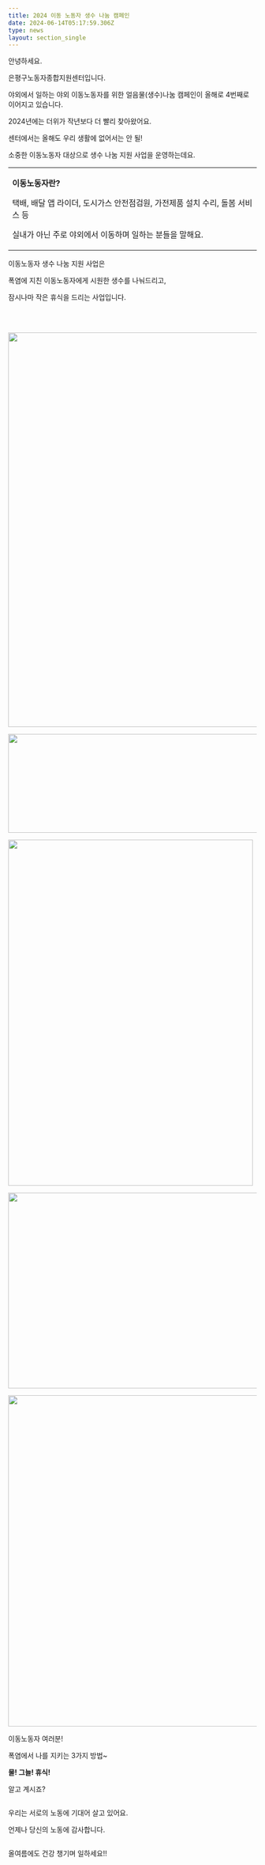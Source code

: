 ```yaml
---
title: 2024 이동 노동자 생수 나눔 캠페인
date: 2024-06-14T05:17:59.306Z
type: news
layout: section_single
---
```

<p>안녕하세요.</p>
<p>은평구노동자종합지원센터입니다.</p>
<p>야외에서 일하는 야외 이동노동자를 위한 얼음물(생수)나눔 캠페인이 올해로 4번째로 이어지고 있습니다.</p>
<div id="SE-7de3a672-2492-4d9a-8878-6741cd0a8c0e" class="se-component se-text se-l-default">
<div class="se-component-content">
<div class="se-section se-section-text se-l-default">
<div class="se-module se-module-text">
<p id="SE-7519aa9b-03f0-4c57-8b73-c0c6a9c1f2cd" class="se-text-paragraph se-text-paragraph-align-center "><span id="SE-30aca3d6-c001-4c5f-a812-dbb52db6b718" class="se-fs-fs16 se-ff-nanumbarungothic   ">2024년에는 더위가 작년보다 더 빨리 찾아왔어요.</span></p>
<p id="SE-8bd56083-9ee1-4568-a2a1-2f81daf7c02e" class="se-text-paragraph se-text-paragraph-align-center "><span id="SE-2bd60319-a5eb-4b5d-8593-a0ad212a3aa1" class="se-fs-fs16 se-ff-nanumbarungothic   ">센터에서는 올해도 우리 생활에 없어서는 안 될!</span></p>
<p id="SE-7b3ca2c8-80ce-43ee-b65b-e7d5a1357973" class="se-text-paragraph se-text-paragraph-align-center "><span id="SE-e921c2d1-9ae1-4cbd-a47d-104979889ef3" class="se-fs-fs16 se-ff-nanumbarungothic   ">소중한 이동노동자 대상으로 생수 나눔 지원 사업을 운영하는데요.</span></p>
</div>
</div>
</div>
</div>
<div id="SE-83eb03f0-b128-42e3-aacd-56606a0a87a8" class="se-component se-table se-l-default __se-component">
<div class="se-component-content">
<div class="se-section se-section-table se-l-default se-section-align-center">
<div class="se-table-container">
<table class="se-table-content">
<tbody>
<tr class="se-tr">
<td class="se-cell" colspan="3" rowspan="1">
<div class="se-module se-module-text">
<p id="SE-8dd2b2af-acea-4110-8e3b-5d770a70fbce" class="se-text-paragraph se-text-paragraph-align-center "><span id="SE-5ac8f437-da67-4774-a6fc-2ecf4b7a2048" class="se-fs-fs19 se-ff-nanumsquare   "><strong>이동노동자란?</strong></span></p>
</div>
<div class="se-module se-module-text">
<p id="SE-09ebea7b-8bb3-4387-b505-05f65792feda" class="se-text-paragraph se-text-paragraph-align-center "></p>
</div>
<div class="se-module se-module-text">
<p id="SE-a687b6ee-bfb6-4361-b985-906389b5acd5" class="se-text-paragraph se-text-paragraph-align-center "><span id="SE-28a31d07-bfbe-4f73-854a-d36e79f91c04" class="se-fs- se-ff-nanumsquare   ">택배, 배달 앱 라이더, 도시가스 안전점검원, 가전제품 설치 수리, 돌봄 서비스 등 </span></p>
</div>
<div class="se-module se-module-text">
<p id="SE-cd8d60d5-6551-4a35-b1aa-c99df1a9830e" class="se-text-paragraph se-text-paragraph-align-center "><span id="SE-88db9631-8214-42c1-9e76-61187e9f13c3" class="se-fs- se-ff-nanumsquare   ">실내가 아닌 주로 야외에서 이동하며 일하는 분들을 말해요.</span></p>
</div>
</td>
</tr>
</tbody>
</table>
</div>
</div>
</div>
</div>
<div id="SE-30f06cf3-4dcc-4d9d-a016-b0e626fdb9d5" class="se-component se-text se-l-default">
<div class="se-component-content">
<div class="se-section se-section-text se-l-default">
<div class="se-module se-module-text">
<p id="SE-b9735a9c-6c90-48c8-b35e-2cc088bba4bc" class="se-text-paragraph se-text-paragraph-align-center "><span id="SE-c5f6aabb-859e-4fc4-bb54-41a3e1eff449" class="se-fs-fs16 se-ff-nanumbarungothic   ">이동노동자 생수 나눔 지원 사업은</span></p>
<p id="SE-cf92eb24-76e7-48b5-9db2-d52e70e5fb8f" class="se-text-paragraph se-text-paragraph-align-center "><span id="SE-24cb1bf9-dd37-4144-b7c0-5227fe57e539" class="se-fs-fs16 se-ff-nanumbarungothic   ">폭염에 지친 이동노동자에게 시원한 생수를 나눠드리고,</span></p>
<p id="SE-faf364f1-a6df-467a-ba05-36574370dcee" class="se-text-paragraph se-text-paragraph-align-center "><span id="SE-0c20fa16-412b-4224-a9dc-f40be5f21a93" class="se-fs-fs16 se-ff-nanumbarungothic   ">잠시나마 작은 휴식을 드리는 사업입니다.</span></p>
<p class="se-text-paragraph se-text-paragraph-align-center ">&nbsp;</p>
<p class="se-text-paragraph se-text-paragraph-align-center ">&nbsp;<img src="https://drive.tiny.cloud/1/engl1s97gj9hrxpoa7eh7z5f05ozxfm1box3nxkh4j7a43ei/dca66c67-febb-480d-ac2f-c4fefc8e50c0" alt="" width="596" height="798" /></p>
<p class="se-text-paragraph se-text-paragraph-align-center "><img src="https://drive.tiny.cloud/1/engl1s97gj9hrxpoa7eh7z5f05ozxfm1box3nxkh4j7a43ei/f166d385-3007-4605-9804-936df4fdd7e0" alt="" width="600" height="200" /></p>
<p class="se-text-paragraph se-text-paragraph-align-center "><img src="https://drive.tiny.cloud/1/engl1s97gj9hrxpoa7eh7z5f05ozxfm1box3nxkh4j7a43ei/3a8425a2-b4dd-4bbe-9ebe-a7c99ded658b" alt="" width="496" height="700" /></p>
<p class="se-text-paragraph se-text-paragraph-align-center "><img src="https://drive.tiny.cloud/1/engl1s97gj9hrxpoa7eh7z5f05ozxfm1box3nxkh4j7a43ei/7a062dbc-ac1a-4b9e-9a23-ea5ee01b755f" alt="" width="594" height="396" /></p>
<p class="se-text-paragraph se-text-paragraph-align-center "><img src="https://drive.tiny.cloud/1/engl1s97gj9hrxpoa7eh7z5f05ozxfm1box3nxkh4j7a43ei/114043dd-6f83-4e0c-95df-99f4e7327310" alt="" width="670" height="670" /></p>
<div id="SE-af795087-8df5-4b00-919f-c1bb1c335160" class="se-component se-text se-l-default">
<div class="se-component-content">
<div class="se-section se-section-text se-l-default">
<div class="se-module se-module-text">
<p id="SE-515825c4-cdf0-453c-b55a-9e578ebcd264" class="se-text-paragraph se-text-paragraph-align-center "><span id="SE-91227745-dbb4-4577-bdc5-70e879291993" class="se-fs-fs19 se-ff-nanumsquare   ">이동노동자 여러분! </span></p>
<p id="SE-5d0f51b1-8881-4982-86f4-f4da0d91d6b5" class="se-text-paragraph se-text-paragraph-align-center "><span id="SE-674d7aeb-68ed-4369-956a-63b546166bae" class="se-fs-fs16 se-ff-nanumsquare   ">폭염에서 나를 지키는 3가지 방법~</span></p>
<p id="SE-0557200a-0a8c-4508-887d-3608a6c9f891" class="se-text-paragraph se-text-paragraph-align-center "><span id="SE-3c3ab9db-f42c-426b-aa94-bdef124a9c9b" class="se-fs-fs24 se-ff-nanumsquare   "><strong>물! 그늘! 휴식!</strong></span></p>
<p id="SE-d9aafafe-8909-491e-928a-ec93960aa609" class="se-text-paragraph se-text-paragraph-align-center "><span id="SE-5e459ce4-b6ad-4dfa-b5d5-a72973ba80c8" class="se-fs-fs16 se-ff-nanumsquare   ">알고 계시죠?</span></p>
</div>
</div>
</div>
</div>
<div id="SE-42bfe459-2ff0-407c-8700-e4000bde2615" class="se-component se-sticker se-l-default">
<div class="se-component-content">
<div class="se-section se-section-sticker se-section-align-center se-l-default">
<div class="se-module se-module-sticker"><a class="__se_sticker_link __se_link" href="https://blog.naver.com/PostList.naver?blogId=eplabors&amp;from=postList&amp;categoryNo=6" data-linktype="sticker" data-linkdata="{&quot;src&quot; : &quot;https://storep-phinf.pstatic.net/cafe_005/original_10.png&quot;, &quot;packCode&quot; : &quot;cafe_005&quot;, &quot;seq&quot; : &quot;10&quot;, &quot;width&quot; : &quot;185&quot;, &quot;height&quot; : &quot;160&quot;}"><img class="se-sticker-image egjs-visible" src="https://storep-phinf.pstatic.net/cafe_005/original_10.png?type=p100_100" alt="" /></a></div>
</div>
</div>
</div>
<div id="SE-372f8acd-775f-4ca8-83ad-87714148a9cb" class="se-component se-text se-l-default">
<div class="se-component-content">
<div class="se-section se-section-text se-l-default">
<div class="se-module se-module-text">
<p id="SE-8218270c-a3bd-4519-9c96-ac4bfc493d3b" class="se-text-paragraph se-text-paragraph-align-center "><span id="SE-11d28857-f8b9-489e-8f30-462f1147b166" class="se-fs-fs16 se-ff-nanumsquare   ">우리는 서로의 노동에 기대어 살고 있어요.</span></p>
<p id="SE-f9164b24-ff35-4a80-b324-3b64af8c6e90" class="se-text-paragraph se-text-paragraph-align-center "><span id="SE-3f5eab6b-2218-4ac8-bad9-1db532e5f384" class="se-fs-fs16 se-ff-nanumsquare   ">언제나 당신의 노동에 감사합니다.</span></p>
</div>
</div>
</div>
</div>
<div id="SE-492722d0-86e7-4a73-80b7-afab892d907b" class="se-component se-sticker se-l-default">
<div class="se-component-content">
<div class="se-section se-section-sticker se-section-align-center se-l-default">
<div class="se-module se-module-sticker"><a class="__se_sticker_link __se_link" href="https://blog.naver.com/PostList.naver?blogId=eplabors&amp;from=postList&amp;categoryNo=6" data-linktype="sticker" data-linkdata="{&quot;src&quot; : &quot;https://storep-phinf.pstatic.net/motion2d_01/original_6.png&quot;, &quot;packCode&quot; : &quot;motion2d_01&quot;, &quot;seq&quot; : &quot;6&quot;, &quot;width&quot; : &quot;185&quot;, &quot;height&quot; : &quot;160&quot;}"><img class="se-sticker-image egjs-visible" src="https://storep-phinf.pstatic.net/motion2d_01/original_6.png?type=p100_100" alt="" /></a></div>
</div>
</div>
</div>
<div id="SE-445037b5-e03e-4eb6-b1b9-b235beee459b" class="se-component se-text se-l-default">
<div class="se-component-content">
<div class="se-section se-section-text se-l-default">
<div class="se-module se-module-text">
<p id="SE-b1cbb70a-08b5-4833-b85a-9f46c7999cc9" class="se-text-paragraph se-text-paragraph-align-center "><span id="SE-78187a05-bda2-41f2-a548-6fa20c27e86c" class="se-fs-fs19 se-ff-nanumsquare   ">올여름에도 건강 챙기며 일하세요!!</span></p>
</div>
</div>
</div>
</div>
</div>
</div>
</div>
</div>